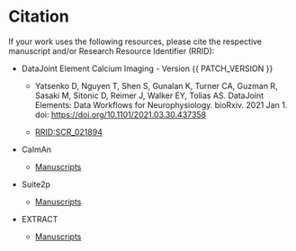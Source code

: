 # Citation

If your work uses the following resources, please cite the respective manuscript and/or Research Resource Identifier (RRID):

+ DataJoint Element Calcium Imaging - Version {{ PATCH_VERSION }}
  + Yatsenko D, Nguyen T, Shen S, Gunalan K, Turner CA, Guzman R, Sasaki M, Sitonic D,
    Reimer J, Walker EY, Tolias AS. DataJoint Elements: Data Workflows for
    Neurophysiology. bioRxiv. 2021 Jan 1. doi: https://doi.org/10.1101/2021.03.30.437358

  + [RRID:SCR_021894](https://scicrunch.org/resolver/SCR_021894)

+ CaImAn
  + [Manuscripts](https://caiman.readthedocs.io/en/latest/CaImAn_features_and_references.html#references)

+ Suite2p
  + [Manuscripts](https://github.com/MouseLand/suite2p#citation)

+ EXTRACT
  + [Manuscripts](https://github.com/schnitzer-lab/EXTRACT-public#introduction)